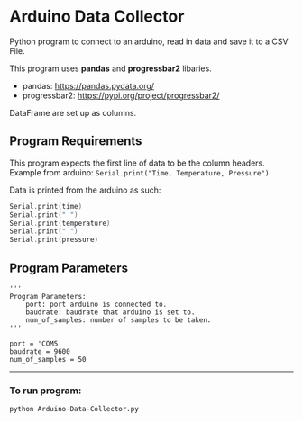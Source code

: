 # Arduino Data Collector
Python program to connect to an arduino, read in data and save it to a CSV File.

This program uses **pandas** and **progressbar2** libaries.
- pandas: https://pandas.pydata.org/
- progressbar2: https://pypi.org/project/progressbar2/

DataFrame are set up as columns.

## Program Requirements
This program expects the first line of data to be the column headers.<br>
Example from arduino: `Serial.print("Time, Temperature, Pressure")`

Data is printed from the arduino as such:
```C
Serial.print(time)
Serial.print(" ")
Serial.print(temperature)
Serial.print(" ")
Serial.print(pressure)
```

## Program Parameters
```
'''
Program Parameters:
    port: port arduino is connected to.
    baudrate: baudrate that arduino is set to.
    num_of_samples: number of samples to be taken.
'''

port = 'COM5'
baudrate = 9600
num_of_samples = 50
```
<hr>

### To run program: 
```Bash
python Arduino-Data-Collector.py
```